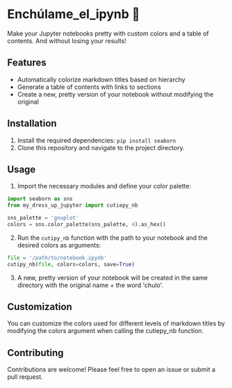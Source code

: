 # Enchúlame_el_ipynb :sparkling_heart:

Make your Jupyter notebooks pretty with custom colors and a table of contents. And without losing your results!

## Features

- Automatically colorize markdown titles based on hierarchy
- Generate a table of contents with links to sections
- Create a new, pretty version of your notebook without modifying the original

## Installation

1. Install the required dependencies: `pip install seaborn`
2. Clone this repository and navigate to the project directory.

## Usage

1. Import the necessary modules and define your color palette:
```python
import seaborn as sns
from my_dress_up_jupyter import cutiepy_nb

sns_palette = 'gnuplot'
colors = sns.color_palette(sns_palette, 4).as_hex()
```

2. Run the `cutipy_nb` function with the path to your notebook and the desired colors as arguments:

```python
file = '/path/to/notebook.ipynb'
cutipy_nb(file, colors=colors, save=True)
```

 3. A new, pretty version of your notebook will be created in the same directory with the original name + the word 'chulo'.
 

## Customization
You can customize the colors used for different levels of markdown titles by modifying the colors argument when calling the cutiepy_nb function.

## Contributing
Contributions are welcome! Please feel free to open an issue or submit a pull request.
